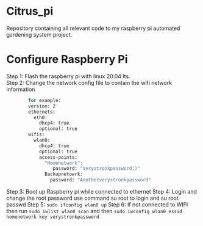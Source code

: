 # Citrus_pi
Repository containing all relevant code to my raspberry pi automated gardening system project. 

# Configure Raspberry Pi

Step 1: Flash the raspberry pi with linux 20.04 lts.  
Step 2: Change the network config file to contain the wifi network information
```sh
        for example:
        version: 2
        ethernets:
          eth0:
            dhcp4: true
            optional: true
        wifis:
          wlan0:
            dhcp4: true
            optional: true
            access-points:
              "Homenetwork":
                 password: "Verystronkpassword:)"
              Backupnetowrk:
                password: "Anotherverystronkpassword"
```
Step 3: Boot up Raspberry pi while connected to ethernet
Step 4: Login and change the root password
        use command su root to login and su root passwd
Step 5: ```sudo ifconfig wlan0 up```
Step 6: If not connected to WIFI then run ```sudo iwlist wlan0 scan``` and then ```sudo iwconfig wlan0 essid homenetwork key verystronkpassword```
